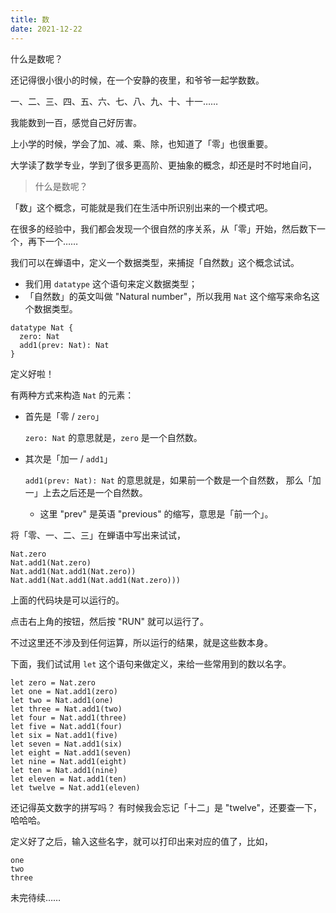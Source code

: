 ```yaml
---
title: 数
date: 2021-12-22
---
```


什么是数呢？

还记得很小很小的时候，在一个安静的夜里，和爷爷一起学数数。

一、二、三、四、五、六、七、八、九、十、十一……

我能数到一百，感觉自己好厉害。

上小学的时候，学会了加、减、乘、除，也知道了「零」也很重要。

大学读了数学专业，学到了很多更高阶、更抽象的概念，却还是时不时地自问，

> 什么是数呢？

「数」这个概念，可能就是我们在生活中所识别出来的一个模式吧。

在很多的经验中，我们都会发现一个很自然的序关系，从「零」开始，然后数下一个，再下一个……

我们可以在蝉语中，定义一个数据类型，来捕捉「自然数」这个概念试试。

- 我们用 `datatype` 这个语句来定义数据类型；
- 「自然数」的英文叫做 "Natural number"，所以我用 `Nat` 这个缩写来命名这个数据类型。

``` cicada
datatype Nat {
  zero: Nat
  add1(prev: Nat): Nat
}
```

定义好啦！

有两种方式来构造 `Nat` 的元素：

- 首先是「零 / `zero`」

  `zero: Nat` 的意思就是，`zero` 是一个自然数。

- 其次是「加一 / `add1`」

  `add1(prev: Nat): Nat` 的意思就是，如果前一个数是一个自然数，
  那么「加一」上去之后还是一个自然数。

  - 这里 "prev" 是英语 "previous" 的缩写，意思是「前一个」。

将「零、一、二、三」在蝉语中写出来试试，

``` cicada
Nat.zero
Nat.add1(Nat.zero)
Nat.add1(Nat.add1(Nat.zero))
Nat.add1(Nat.add1(Nat.add1(Nat.zero)))
```

上面的代码块是可以运行的。

点击右上角的按钮，然后按 "RUN" 就可以运行了。

不过这里还不涉及到任何运算，所以运行的结果，就是这些数本身。

下面，我们试试用 `let` 这个语句来做定义，来给一些常用到的数以名字。

``` cicada
let zero = Nat.zero
let one = Nat.add1(zero)
let two = Nat.add1(one)
let three = Nat.add1(two)
let four = Nat.add1(three)
let five = Nat.add1(four)
let six = Nat.add1(five)
let seven = Nat.add1(six)
let eight = Nat.add1(seven)
let nine = Nat.add1(eight)
let ten = Nat.add1(nine)
let eleven = Nat.add1(ten)
let twelve = Nat.add1(eleven)
```

还记得英文数字的拼写吗？
有时候我会忘记「十二」是 "twelve"，还要查一下，哈哈哈。

定义好了之后，输入这些名字，就可以打印出来对应的值了，比如，

``` cicada
one
two
three
```

未完待续……

